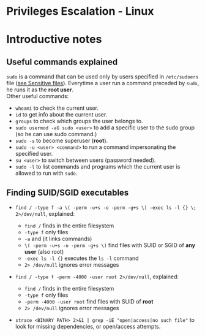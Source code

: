 # Privileges Escalation - Linux
# Introductive notes

## Useful commands explained
`sudo` is a command that can be used only by users specified in `/etc/sudoers` file ([see Sensitive files](2-Sensitive%20files.md)). Everytime a user run a command preceded by `sudo`, he runs it as the **root user**.<br>
Other useful commands:
- `whoami` to check the current user.
- `id` to get info about the current user.
- `groups` to check which groups the user belongs to.
- `sudo usermod -aG sudo <user>` to add a specific user to the sudo group (so he can use sudo command.)
- `sudo -s` to become superuser (**root**).
- `sudo -u <user> <command>` to run a command impersonating the specified user.
- `su <user>` to switch between users (password needed).
- `sudo -l` to list commands and programs which the current user is allowed to run with `sudo`.

## Finding SUID/SGID executables

- `find / -type f -a \( -perm -u+s -o -perm -g+s \) -exec ls -l {} \; 2>/dev/null`, explained:
  - `find /` finds in the entire filesystem
  - `-type f` only files
  - `-a` and (it links commands)
  - `\( -perm -u+s -o -perm -g+s \)` find files with SUID or SGID of **any user** (also root)
  - `-exec ls -l {}` executes the `ls -l` command
  - `2> /dev/null` ignores error messages

- `find / -type f -perm -4000 -user root 2>/dev/null`, explained:
  - `find /` finds in the entire filesystem
  - `-type f` only files
  - `-perm -4000 -user root` find files with SUID of **root**
  - `2> /dev/null` ignores error messages

- `strace <BINARY PATH> 2>&1 | grep -iE "open|access|no such file"` to look for missing dependencies, or open/access attempts.





